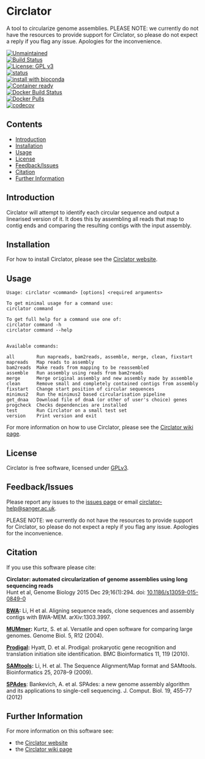 # Circlator
A tool to circularize genome assemblies.
PLEASE NOTE: we currently do not have the resources to provide support for Circlator, so please do not expect a reply if you flag any issue. Apologies for the inconvenience.

[![Unmaintained](http://unmaintained.tech/badge.svg)](http://unmaintained.tech/)  
[![Build Status](https://travis-ci.org/sanger-pathogens/circlator.svg?branch=master)](https://travis-ci.org/sanger-pathogens/circlator)   
[![License: GPL v3](https://img.shields.io/badge/License-GPL%20v3-brightgreen.svg)](https://github.com/sanger-pathogens/circlator/blob/master/LICENSE)   
[![status](https://img.shields.io/badge/GenomeBiology-10.1186-brightgreen.svg)](https://genomebiology.biomedcentral.com/articles/10.1186/s13059-015-0849-0)  
[![install with bioconda](https://img.shields.io/badge/install%20with-bioconda-brightgreen.svg)](http://bioconda.github.io/recipes/circlator/README.html)  
[![Container ready](https://img.shields.io/badge/container-ready-brightgreen.svg)](https://quay.io/repository/biocontainers/circlator)  
[![Docker Build Status](https://img.shields.io/docker/build/sangerpathogens/circlator.svg)](https://hub.docker.com/r/sangerpathogens/circlator)  
[![Docker Pulls](https://img.shields.io/docker/pulls/sangerpathogens/circlator.svg)](https://hub.docker.com/r/sangerpathogens/circlator)  
[![codecov](https://codecov.io/gh/sanger-pathogens/circlator/branch/master/graph/badge.svg)](https://codecov.io/gh/sanger-pathogens/circlator)

## Contents
  * [Introduction](#introduction)
  * [Installation](#installation)
  * [Usage](#usage)
  * [License](#license)
  * [Feedback/Issues](#feedbackissues)
  * [Citation](#citation)
  * [Further Information](#further-information)

## Introduction
Circlator will attempt to identify each circular sequence and output a linearised version of it. It does this by assembling all reads that map to contig ends and comparing the resulting contigs with the input assembly.

## Installation
For how to install Circlator, please see the [Circlator website](http://sanger-pathogens.github.io/circlator/).

## Usage
```
Usage: circlator <command> [options] <required arguments>

To get minimal usage for a command use:
circlator command

To get full help for a command use one of:
circlator command -h
circlator command --help


Available commands:

all        Run mapreads, bam2reads, assemble, merge, clean, fixstart
mapreads   Map reads to assembly
bam2reads  Make reads from mapping to be reassembled
assemble   Run assembly using reads from bam2reads
merge      Merge original assembly and new assembly made by assemble
clean      Remove small and completely contained contigs from assembly
fixstart   Change start position of circular sequences
minimus2   Run the minimus2 based circularisation pipeline
get_dnaa   Download file of dnaA (or other of user's choice) genes
progcheck  Checks dependencies are installed
test       Run Circlator on a small test set
version    Print version and exit
```
For more information on how to use Circlator, please see the [Circlator wiki page](https://github.com/sanger-pathogens/circlator/wiki).

## License
Circlator is free software, licensed under [GPLv3](https://github.com/sanger-pathogens/circlator/blob/master/LICENSE).

## Feedback/Issues
Please report any issues to the [issues page](https://github.com/sanger-pathogens/circlator/issues) or email circlator-help@sanger.ac.uk.

PLEASE NOTE: we currently do not have the resources to provide support for Circlator, so please do not expect a reply if you flag any issue. Apologies for the inconvenience.

## Citation
If you use this software please cite:

__Circlator: automated circularization of genome assemblies using long sequencing reads__   
Hunt et al, Genome Biology 2015 Dec 29;16(1):294. doi: [10.1186/s13059-015-0849-0](https://genomebiology.biomedcentral.com/articles/10.1186/s13059-015-0849-0)

__[BWA](http://arxiv.org/abs/1303.3997):__ Li, H et al. Aligning sequence reads, clone sequences and assembly contigs with BWA-MEM. arXiv:1303.3997.  

__[MUMmer](http://genomebiology.com/content/5/2/R12):__ Kurtz, S. et al. Versatile and open software for comparing large genomes. Genome Biol. 5, R12 (2004).  

__[Prodigal](http://www.biomedcentral.com/1471-2105/11/119):__ Hyatt, D. et al. Prodigal: prokaryotic gene recognition and translation initiation site identification. BMC Bioinformatics 11, 119 (2010).  

__[SAMtools](http://bioinformatics.oxfordjournals.org/content/25/16/2078.abstract):__ Li, H. et al. The Sequence Alignment/Map format and SAMtools. Bioinformatics 25, 2078–9 (2009).  

__[SPAdes](http://online.liebertpub.com/doi/abs/10.1089/cmb.2012.0021)__: Bankevich, A. et al. SPAdes: a new genome assembly algorithm and its applications to single-cell sequencing. J. Comput. Biol. 19, 455–77 (2012)  

## Further Information
For more information on this software see:
* the [Circlator website](http://sanger-pathogens.github.io/circlator/)
* the [Circlator wiki page](https://github.com/sanger-pathogens/circlator/wiki)